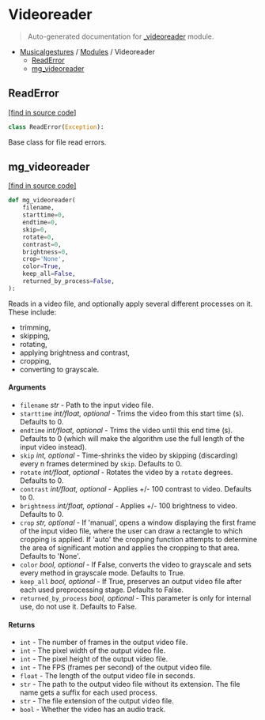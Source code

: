 # Videoreader

> Auto-generated documentation for [_videoreader](https://github.com/fourMs/MGT-python/blob/main/_videoreader.py) module.

- [Musicalgestures](README.md#musicalgestures-index) / [Modules](MODULES.md#musicalgestures-modules) / Videoreader
    - [ReadError](#readerror)
    - [mg_videoreader](#mg_videoreader)

## ReadError

[[find in source code]](https://github.com/fourMs/MGT-python/blob/main/_videoreader.py#L9)

```python
class ReadError(Exception):
```

Base class for file read errors.

## mg_videoreader

[[find in source code]](https://github.com/fourMs/MGT-python/blob/main/_videoreader.py#L14)

```python
def mg_videoreader(
    filename,
    starttime=0,
    endtime=0,
    skip=0,
    rotate=0,
    contrast=0,
    brightness=0,
    crop='None',
    color=True,
    keep_all=False,
    returned_by_process=False,
):
```

Reads in a video file, and optionally apply several different processes on it. These include:
- trimming,
- skipping,
- rotating,
- applying brightness and contrast,
- cropping,
- converting to grayscale.

#### Arguments

- `filename` *str* - Path to the input video file.
- `starttime` *int/float, optional* - Trims the video from this start time (s). Defaults to 0.
- `endtime` *int/float, optional* - Trims the video until this end time (s). Defaults to 0 (which will make the algorithm use the full length of the input video instead).
- `skip` *int, optional* - Time-shrinks the video by skipping (discarding) every n frames determined by `skip`. Defaults to 0.
- `rotate` *int/float, optional* - Rotates the video by a `rotate` degrees. Defaults to 0.
- `contrast` *int/float, optional* - Applies +/- 100 contrast to video. Defaults to 0.
- `brightness` *int/float, optional* - Applies +/- 100 brightness to video. Defaults to 0.
- `crop` *str, optional* - If 'manual', opens a window displaying the first frame of the input video file, where the user can draw a rectangle to which cropping is applied. If 'auto' the cropping function attempts to determine the area of significant motion and applies the cropping to that area. Defaults to 'None'.
- `color` *bool, optional* - If False, converts the video to grayscale and sets every method in grayscale mode. Defaults to True.
- `keep_all` *bool, optional* - If True, preserves an output video file after each used preprocessing stage. Defaults to False.
- `returned_by_process` *bool, optional* - This parameter is only for internal use, do not use it. Defaults to False.

#### Returns

- `int` - The number of frames in the output video file.
- `int` - The pixel width of the output video file.
- `int` - The pixel height of the output video file.
- `int` - The FPS (frames per second) of the output video file.
- `float` - The length of the output video file in seconds.
- `str` - The path to the output video file without its extension. The file name gets a suffix for each used process.
- `str` - The file extension of the output video file.
- `bool` - Whether the video has an audio track.
